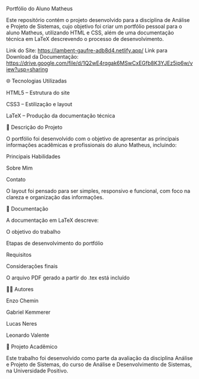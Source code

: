 Portfólio do Aluno Matheus

Este repositório contém o projeto desenvolvido para a disciplina de Análise e Projeto de Sistemas, cujo objetivo foi criar um portfólio pessoal para o aluno Matheus, utilizando HTML e CSS, além de uma documentação técnica em LaTeX descrevendo o processo de desenvolvimento.

Link do Site: https://lambent-gaufre-adb8d4.netlify.app/
Link para Download da Documentação: https://drive.google.com/file/d/1Q2wE4rqgak6MSwCxEGfb8K3YJEz5ip6w/view?usp=sharing

🌐 Tecnologias Utilizadas

HTML5 – Estrutura do site

CSS3 – Estilização e layout

LaTeX – Produção da documentação técnica

📄 Descrição do Projeto

O portfólio foi desenvolvido com o objetivo de apresentar as principais informações acadêmicas e profissionais do aluno Matheus, incluindo:

Principais Habilidades

Sobre Mim

Contato

O layout foi pensado para ser simples, responsivo e funcional, com foco na clareza e organização das informações.

📝 Documentação

A documentação em LaTeX descreve:

O objetivo do trabalho

Etapas de desenvolvimento do portfólio

Requisitos

Considerações finais

O arquivo PDF gerado a partir do .tex está incluído

👨‍💻 Autores

Enzo Chemin

Gabriel Kemmerer

Lucas Neres

Leonardo Valente

🏫 Projeto Acadêmico

Este trabalho foi desenvolvido como parte da avaliação da disciplina Análise e Projeto de Sistemas, do curso de Análise e Desenvolvimento de Sistemas, na Universidade Positivo.
